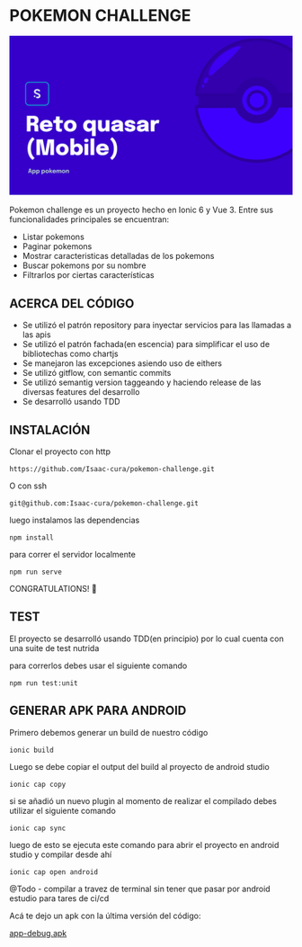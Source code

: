 # POKEMON CHALLENGE

![](public/assets/readme/cover.png)

Pokemon challenge es un proyecto hecho en Ionic 6 y Vue 3.
Entre sus funcionalidades principales se encuentran:

- Listar pokemons
- Paginar pokemons
- Mostrar caracteristicas detalladas de los pokemons
- Buscar pokemons por su nombre
- Filtrarlos por ciertas características

## ACERCA DEL CÓDIGO

- Se utilizó el patrón repository para inyectar servicios para las llamadas a las apis
- Se utilizó el patrón fachada(en escencia) para simplificar el uso de bibliotechas como chartjs
- Se manejaron las excepciones asiendo uso de eithers
- Se utilizó gitflow, con semantic commits
- Se utilizó semantig version taggeando y haciendo release de las diversas features del desarrollo
- Se desarrolló usando TDD

## INSTALACIÓN
Clonar el proyecto con http

```
https://github.com/Isaac-cura/pokemon-challenge.git
```

O con ssh

```
git@github.com:Isaac-cura/pokemon-challenge.git
```

luego instalamos las dependencias
```
npm install
```
para correr el servidor localmente
```
npm run serve

```
CONGRATULATIONS! 🎉



## TEST

El proyecto se desarrolló usando TDD(en principio) por lo cual cuenta con una suite de test nutrida


para correrlos debes usar el siguiente comando

```
npm run test:unit

```
## GENERAR APK PARA ANDROID 

Primero debemos generar un build de nuestro código
```
ionic build

```

Luego se debe copiar el output del build al proyecto de android studio

```
ionic cap copy

```

si se añadió un nuevo plugin al momento de realizar el compilado debes utilizar el siguiente comando
```
ionic cap sync

```

luego de esto se ejecuta este comando para abrir el proyecto en android studio y compilar desde ahí

```
ionic cap open android

```

@Todo  - compilar a travez de terminal sin tener que pasar por android estudio para tares de ci/cd

Acá te dejo un apk con la última versión del código:

[app-debug.apk](public/assets/readme/app-debug.apk)